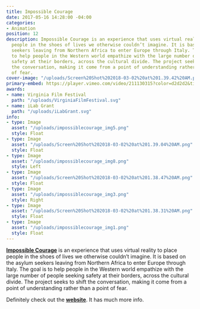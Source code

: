 ```yaml
---
title: Impossible Courage
date: 2017-05-16 14:28:00 -04:00
categories:
- Animation
position: 12
description: Impossible Courage is an experience that uses virtual reality to place
  people in the shoes of lives we otherwise couldn’t imagine. It is based on the asylum
  seekers leaving from Northern Africa to enter Europe through Italy. The goal is
  to help people in the Western world empathize with the large number of people seeking
  safety at their borders, across the cultural divide. The project seeks to shift
  the conversation, making it come from a point of understanding rather than a point
  of fear.
cover-image: "/uploads/Screen%20Shot%202018-03-02%20at%201.39.42%20AM.png"
primary-embed: https://player.vimeo.com/video/211130315?color=d2d2d2&title=0&byline=0&portrait=0
awards:
- name: Virginia Film Festival
  path: "/uploads/VirginiaFilmFestival.svg"
- name: iLab Grant
  path: "/uploads/iLabGrant.svg"
info:
- type: Image
  asset: "/uploads/impossiblecourage_img5.png"
  style: Float
- type: Image
  asset: "/uploads/Screen%20Shot%202018-03-02%20at%201.39.04%20AM.png"
  style: Float
- type: Image
  asset: "/uploads/impossiblecourage_img8.png"
  style: Left
- type: Image
  asset: "/uploads/Screen%20Shot%202018-03-02%20at%201.38.47%20AM.png"
  style: Float
- type: Image
  asset: "/uploads/impossiblecourage_img3.png"
  style: Right
- type: Image
  asset: "/uploads/Screen%20Shot%202018-03-02%20at%201.38.31%20AM.png"
  style: Float
- type: Image
  asset: "/uploads/impossiblecourage_img1.png"
  style: Float
---
```


[**Impossible Courage**](https://www.impossiblecourage.com/) is an experience that uses virtual reality to place people in the shoes of lives we otherwise couldn’t imagine. It is based on the asylum seekers leaving from Northern Africa to enter Europe through Italy. The goal is to help people in the Western world empathize with the large number of people seeking safety at their borders, across the cultural divide. The project seeks to shift the conversation, making it come from a point of understanding rather than a point of fear.

Definitely check out the [**website**](https://www.impossiblecourage.com/). It has much more info.
